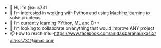 - 👋 Hi, I’m @airis731
- 👀 I’m interested in working with Python and using Machine learning to solve problems
- 🌱 I’m currently learning PYthon, ML and C++
- 💞️ I’m looking to collaborate on anything that would improve ANY project
- 📫 How to reach me:
-https://www.facebook.com/airidas.baranauskas.5/
airisss731@gmail.com

<!---
airis731/airis731 is a ✨ special ✨ repository because its `README.md` (this file) appears on your GitHub profile.
You can click the Preview link to take a look at your changes.
--->
